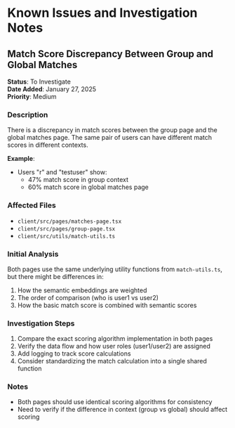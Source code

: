 # Known Issues and Investigation Notes

## Match Score Discrepancy Between Group and Global Matches
**Status**: To Investigate  
**Date Added**: January 27, 2025  
**Priority**: Medium  

### Description
There is a discrepancy in match scores between the group page and the global matches page. The same pair of users can have different match scores in different contexts.

**Example**:
- Users "r" and "testuser" show:
  - 47% match score in group context
  - 60% match score in global matches page

### Affected Files
- `client/src/pages/matches-page.tsx`
- `client/src/pages/group-page.tsx`
- `client/src/utils/match-utils.ts`

### Initial Analysis
Both pages use the same underlying utility functions from `match-utils.ts`, but there might be differences in:
1. How the semantic embeddings are weighted
2. The order of comparison (who is user1 vs user2)
3. How the basic match score is combined with semantic scores

### Investigation Steps
1. Compare the exact scoring algorithm implementation in both pages
2. Verify the data flow and how user roles (user1/user2) are assigned
3. Add logging to track score calculations
4. Consider standardizing the match calculation into a single shared function

### Notes
- Both pages should use identical scoring algorithms for consistency
- Need to verify if the difference in context (group vs global) should affect scoring
